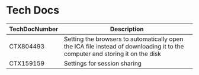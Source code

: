 # Tech Docs 

TechDocNumber | Description
---|---
CTX804493 | Setting the browsers to automatically open the ICA file instead of downloading it to the computer and storing it on the disk
CTX159159 | Settings for session sharing
